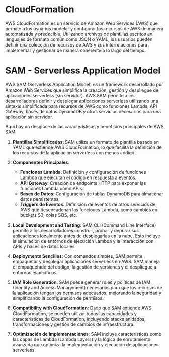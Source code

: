 
# CloudFormation

AWS CloudFormation es un servicio de Amazon Web Services (AWS) que permite a los usuarios modelar y configurar los recursos de AWS de manera automatizada y predecible. Utilizando archivos de plantillas escritos en lenguajes de formato común como JSON o YAML, los usuarios pueden definir una colección de recursos de AWS y sus interrelaciones para implementar y gestionar de manera coherente a lo largo del tiempo.

# SAM - Serverless Application Model

AWS SAM (Serverless Application Model) es un framework desarrollado por Amazon Web Services que simplifica la creación, gestión y despliegue de aplicaciones serverless (sin servidor). AWS SAM permite a los desarrolladores definir y desplegar aplicaciones serverless utilizando una sintaxis simplificada para recursos de AWS como funciones Lambda, API Gateway, bases de datos DynamoDB y otros servicios necesarios para una aplicación sin servidor.

Aquí hay un desglose de las características y beneficios principales de AWS SAM:

1. **Plantillas Simplificadas**: SAM utiliza un formato de plantilla basado en YAML que extiende AWS CloudFormation, lo que facilita la definición de los recursos de la aplicación serverless con menos código.

2. **Componentes Principales**:
   - **Funciones Lambda**: Definición y configuración de funciones Lambda que ejecutan el código en respuesta a eventos.
   - **API Gateway**: Creación de endpoints HTTP para exponer las funciones Lambda como APIs.
   - **Bases de Datos**: Configuración de tablas DynamoDB para almacenar datos persistentes.
   - **Triggers de Eventos**: Definición de eventos de otros servicios de AWS que desencadenan las funciones Lambda, como cambios en buckets S3, colas SQS, etc.

3. **Local Development and Testing**: SAM CLI (Command Line Interface) permite a los desarrolladores construir, probar y depurar sus aplicaciones localmente antes de desplegarlas en la nube. Esto incluye la simulación de entornos de ejecución Lambda y la interacción con APIs y bases de datos locales.

4. **Deployments Sencillos**: Con comandos simples, SAM permite empaquetar y desplegar aplicaciones serverless en AWS. SAM maneja el empaquetado del código, la gestión de versiones y el despliegue a entornos específicos.

5. **IAM Role Generation**: SAM puede generar roles y políticas de IAM (Identity and Access Management) necesarias para que los recursos de la aplicación tengan los permisos adecuados, mejorando la seguridad y simplificando la configuración de permisos.

6. **Compatibility with CloudFormation**: Dado que SAM extiende AWS CloudFormation, se pueden utilizar todas las capacidades y características de CloudFormation, incluyendo stacks anidados, transformaciones y gestión de cambios de infraestructura.

7. **Optimización de Implementaciones**: SAM incluye características como las capas de Lambda (Lambda Layers) y la lógica de enrutamiento avanzada que optimiza la implementación y ejecución de aplicaciones serverless.
